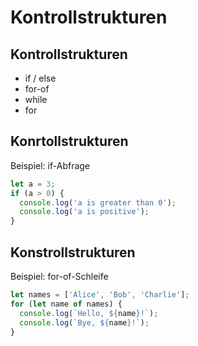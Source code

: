 # Kontrollstrukturen

## Kontrollstrukturen

- if / else
- for-of
- while
- for

## Konrtollstrukturen

Beispiel: if-Abfrage

```js
let a = 3;
if (a > 0) {
  console.log('a is greater than 0');
  console.log('a is positive');
}
```

## Konstrollstrukturen

Beispiel: for-of-Schleife

```js
let names = ['Alice', 'Bob', 'Charlie'];
for (let name of names) {
  console.log(`Hello, ${name}!`);
  console.log(`Bye, ${name}!`);
}
```
